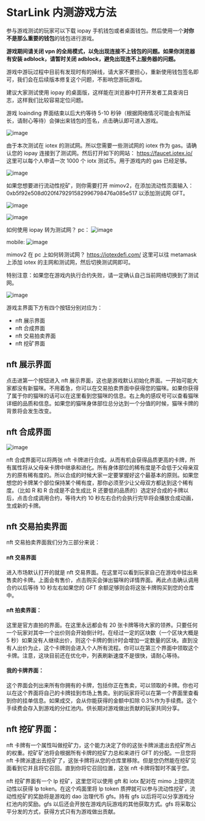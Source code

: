 # StarLink 内测游戏方法

参与游戏测试的玩家可以下载 iopay 手机钱包或者桌面钱包。然后使用一个**对你不是那么重要的钱包**的钱包进行游戏。

**游戏期间请关闭 vpn 的全局模式，以免出现连接不上钱包的问题。如果你浏览器有安装 adblock，请暂时关闭 adblock，避免出现连不上服务器的问题。**

游戏中游玩过程中目前有发现时有的掉线，请大家不要担心，重新使用钱包签名即可，我们会在后续版本修复这个问题，不影响您游玩游戏。

建议大家测试使用 iopay 的桌面版，这样能在浏览器中打开开发者工具查询日志，这样我们比较容易定位问题。

游戏 loainding 界面结束以后大约等待 5-10 秒钟（根据网络情况可能会有所延长，请耐心等待）会弹出来钱包的签名，点击确认即可进入游戏。

![image](https://github.com/GameFantasyDev/StarLinkBetaTest/IMG/loading.png)

由于本次测试在 iotex 的测试网。所以您需要一些测试网的 iotex 作为 gas。请确认您的 iopay 连接到了测试网。然后打开如下的网站：
https://faucet.iotex.io/
这里可以每个人申请一次 1000 个 iotx 测试币。用于游戏内的 gas 已经足够。

![image](https://github.com/GameFantasyDev/StarLinkBetaTest/IMG/testtoken.png)

如果您想要进行流动性挖矿，则你需要打开 mimov2，在添加流动性页面输入：0xb5f92e508d020f479291582996798476a085e517 以添加测试网 GFT。

![image](https://github.com/GameFantasyDev/StarLinkBetaTest/IMG/lp1.png)

![image](https://github.com/GameFantasyDev/StarLinkBetaTest/IMG/lp2.png)

如何使用 iopay 转为测试网？
pc：
![image](https://github.com/GameFantasyDev/StarLinkBetaTest/IMG/pc.png)

mobile:
![image](https://github.com/GameFantasyDev/StarLinkBetaTest/IMG/mobile.png)

mimov2 在 pc 上如何转测试网？
https://iotexdefi.com/
这里可以往 metamask 上添加 iotex 的主网和测试网，然后切换测试网即可。

特别注意：如果您在游戏内执行合约失败，请一定确认自己当前网络切换到了测试网。

![image](https://github.com/GameFantasyDev/StarLinkBetaTest/IMG/main.png)

游戏主界面下方有四个按钮分别对应为：

- nft 展示界面
- nft 合成界面
- nft 交易拍卖界面
- nft 挖矿界面

## nft 展示界面

点击进第一个按钮进入 nft 展示界面，这也是游戏默认初始化界面。一开始可能大家都没有新猫咪。不用着急，你可以在交易拍卖界面中获得您的猫咪。如果你获得了属于你的猫咪的话可以在这里看到您猫咪的信息。右上角的感叹号可以查看猫咪详细的品质和信息。如果您的猫咪身体部位总分达到一个分值的时候，猫咪卡牌的背景将会发生改变。

## nft 合成界面

![image](https://github.com/GameFantasyDev/StarLinkBetaTest/IMG/mix.png)

nft 合成界面可以将两张 nft 卡牌进行合成。从而有机会获得品质更高的卡牌，所有属性将从父母亲卡牌中继承和进化。所有身体部位的稀有度是不会低于父母亲双方的原有稀有度的。所以合成的时候大家一定要掌握好这个最基本的原则。如果您想您的卡牌某个部位保持某个稀有度，那你必须至少让父母双方都达到这个稀有度。（比如 R 和 R 合成是不会生成比 R 还要低的品质的）选定好合成的卡牌以后，点击合成调用合约，等待大约 10 秒左右合约会执行完毕将会播放合成动画，生成新的卡牌。

## nft 交易拍卖界面

nft 交易拍卖界面我们分为三部分来说：

#### nft 交易界面

进入市场默认打开的就是 nft 交易界面。在这里可以看到玩家自己在游戏中挂出来售卖的卡牌。上面会有售价，点击购买会弹出猫咪的详情界面。再此点击确认调用合约以后等待 10 秒左右如果您的 GFT 余额足够则会将这张卡牌购买到您的仓库中。

#### nft 拍卖界面：

这里是官方直拍的界面。在这里永远都会有 20 张卡牌等待大家的领养。只要任何一个玩家对其中一个出价则会开始倒计时。在经过一定的区块数（一个区块大概是 5 秒）如果没有人继续出价，则这个卡牌的倒计时会增加一定数量的区块。直到没有人出价为止，这个卡牌则会进入个人所有流程。你可以在第三个界面中领取这个卡牌。注意，这块目前还在优化中，列表刷新速度不是很快，请耐心等待。

#### 我的卡牌界面：

这个界面会列出来所有你拥有的卡牌，包括你正在售卖，可以领取的卡牌。你也可以在这个界面将自己的卡牌挂到市场上售卖。别的玩家将可以在第一个界面里查看到你的挂单信息。如果成交，会从你能获得的金额中扣除 0.3%作为手续费。这个手续费会存入到游戏的分红池内。供长期对游戏做出贡献的玩家共同分享。

## nft 挖矿界面：

nft 卡牌有一个属性叫做挖矿力，这个能力决定了你的这张卡牌派遣出去挖矿所占的权重。挖矿矿池将会根据所有卡牌的挖矿力总和来进行 GFT 的分配。一旦您将 nft 卡牌派遣出去挖矿了，这张卡牌将从您的仓库里移除。但是您仍然能在挖矿见面看到它并且将它召回。直到你将它召回位置，这张 nft 卡牌将暂时不属于您。

nft 挖矿界面有一个 lp 挖矿，这里您可以使用 gft 和 iotx 配对在 mimo 上提供流动性以获得 lp token。在这个鸡面里将 lp token 质押就可以参与流动性挖矿，流动性挖矿的奖励将是游戏的 dao 治理代币 gfs。持有 gfs 以后将可以分享游戏分红池内的奖励。gfs 以后还会开放在游戏内玩游戏的其他获取方式。gfs 将采取公平分发的方式，获得方式只有为游戏做出贡献。
